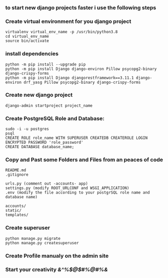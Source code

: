 
### to start new django projects faster i use the following steps  


### Create virtual environment for you django project  
    virtualenv virtual_env_name -p /usr/bin/python3.8  
    cd virtual_env_name  
    source bin/activate 

### install dependencies 
    python -m pip install --upgrade pip 
    python -m pip install Django django-environ Pillow psycopg2-binary django-crispy-forms  
    python -m pip install Django djangorestframework==3.11.1 django-environ drf_yasg Pillow psycopg2-binary django-crispy-forms 
 
### Create new django project 
    django-admin startproject project_name 
 
### Create PostgreSQL Role and Database: 
    sudo -i -u postgres  
    psql  
    CREATE ROLE role_name WITH SUPERUSER CREATEDB CREATEROLE LOGIN ENCRYPTED PASSWORD 'role_password' 
    CREATE DATABASE database_name; 
 
### Copy and Past some Folders and Files from an peaces of code 
    README.md 
    .gitignore 
 
    urls.py (comment out -accounts- app) 
    settings.py (modify ROOT_URLCONF and WSGI_APPLICATION) 
    .env (modify the file according to your postgrSQL role name and database name) 
 
    accounts/ 
    static/ 
    templates/ 
 
### Create superuser  
    python manage.py migrate 
    python manage.py createsuperuser 
 
### Create Profile manualy on the admin site 
     
 
### Start your creativity *&^%$@\$#%@#%&* 
 
